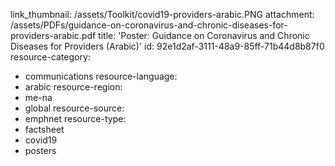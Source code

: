 link_thumbnail: /assets/Toolkit/covid19-providers-arabic.PNG
attachment: /assets/PDFs/guidance-on-coronavirus-and-chronic-diseases-for-providers-arabic.pdf
title: 'Poster: Guidance on Coronavirus and Chronic Diseases for Providers (Arabic)'
id: 92e1d2af-3111-48a9-85ff-71b44d8b87f0
resource-category:
  - communications
resource-language:
  - arabic
resource-region:
  - me-na
  - global
resource-source:
  - emphnet
resource-type:
  - factsheet
  - covid19
  - posters
